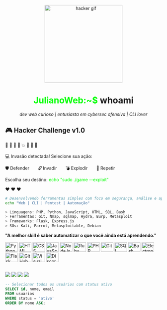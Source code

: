 
<p align="center">
  <img src="https://media.tenor.com/zzntm2_9B3gAAAAC/hacker.gif" width="250" alt="hacker gif">
</p>

<h1 align="center"><span style="color:#00ff00;">JulianoWeb:~$</span> whoami</h1>

<p align="center">
  <i>dev web curioso | entusiasta em cybersec ofensiva | CLI lover</i>
</p>

<h2>🎮 Hacker Challenge v1.0</h2>

<p>
👾 👾 👾 👾 💥 👾 👾 👾 <br><br>
💻 Invasão detectada! Selecione sua ação:
</p>

<p>
🛡️ Defender  🔓 Invadir  💣 Explodir  🔁 Repetir
</p>

<p>
Escolha seu destino:  
<span style="color:lime">echo "sudo ./game --exploit"</span>
</p>

<p>
❤️ ❤️ ❤️
</p>

```sh
# Desenvolvendo ferramentas simples com foco em segurança, análise e aprendizado
echo "Web | CLI | Pentest | Automação"
```

```sh
> Linguagens: PHP, Python, JavaScript, HTML, SQL, Bash
> Ferramentas: Git, Nmap, sqlmap, Hydra, Burp, Metasploit
> Frameworks: Flask, Express.js
> SOs: Kali, Parrot, Metasploitable, Debian
```

**"A melhor skill é saber automatizar o que você ainda está aprendendo."**

<p>
<img src="https://skillicons.dev/icons?i=py" alt="Python" height="30" width="40" />
<img src="https://skillicons.dev/icons?i=html" alt="HTML" height="30" width="40" />
<img src="https://skillicons.dev/icons?i=css" alt="CSS" height="30" width="40" />
<img src="https://skillicons.dev/icons?i=js" alt="JavaScript" height="30" width="40" />
<img src="https://skillicons.dev/icons?i=nodejs" alt="Node.js" height="30" width="40" />
<img src="https://skillicons.dev/icons?i=ruby" alt="Ruby" height="30" width="40" />
<img src="https://skillicons.dev/icons?i=php" alt="PHP" height="30" width="40" />
<img src="https://skillicons.dev/icons?i=git" alt="Git" height="30" width="40" />
<img src="https://skillicons.dev/icons?i=mysql" alt="SQL" height="30" width="40" />
<img src="https://skillicons.dev/icons?i=bash" alt="Bash" height="30" width="40" />
<img src="https://skillicons.dev/icons?i=electron" alt="Electron" height="30" width="40" />
<img src="https://skillicons.dev/icons?i=flask" alt="Flask" height="30" width="40" />
<img src="https://skillicons.dev/icons?i=github" alt="GitHub" height="30" width="40" />
<img src="https://skillicons.dev/icons?i=vscode" alt="Visual Studio Code" height="30" width="40" />
<img src="https://skillicons.dev/icons?i=discord" alt="Discord" height="30" width="40" />
</p>

##

<div> 
 <a href="mailto:julianclam78@gmail.com"><img src="https://img.shields.io/badge/-Gmail-%23333?style=for-the-badge&logo=gmail&logoColor=white" target="_blank"></a>
 <a href="https://www.linkedin.com/in/juliano-almeida-aab984330/" target="_blank"><img src="https://img.shields.io/badge/-LinkedIn-%230077B5?style=for-the-badge&logo=linkedin&logoColor=white" target="_blank"></a>
 <a href="[https://studio.youtube.com/channel/UCBcj9XyS6Y8XC2HGrOBxx2w](https://youtube.com/@flupyzada?si=Kkue8Vx5Ezwaliyy)" target="_blank"><img src="https://img.shields.io/badge/-YouTube-%23FF0000?style=for-the-badge&logo=youtube&logoColor=white" target="_blank"></a>
 <a href="https://discord.gg/t9V4vac86T" target="_blank"><img src="https://img.shields.io/badge/-Discord-%235865F2?style=for-the-badge&logo=discord&logoColor=white" target="_blank"></a>
</div>

```sql
-- Selecionar todos os usuários com status ativo
SELECT id, nome, email
FROM usuarios
WHERE status = 'ativo'
ORDER BY nome ASC;
